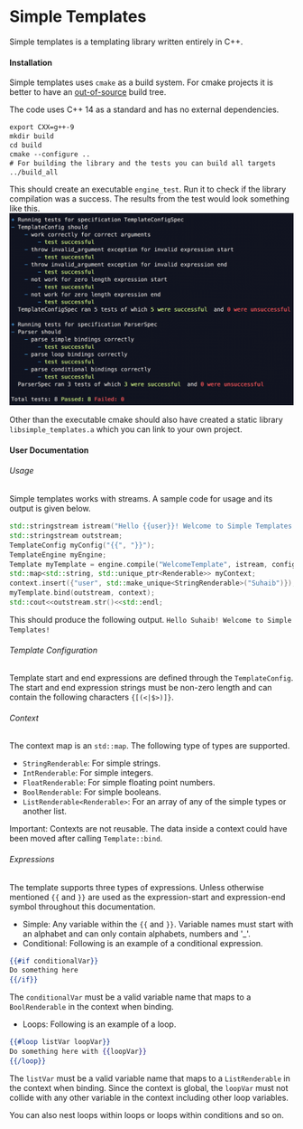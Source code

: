 # Simple Templates
Simple templates is a templating library written entirely in C++.

#### Installation
Simple templates uses `cmake` as a build system. For cmake projects
it is better to have an [out-of-source](https://gitlab.kitware.com/cmake/community/wikis/FAQ#what-is-an-out-of-source-build) 
build tree.

The code uses C++ 14 as a standard and has no external dependencies.

```shell script
export CXX=g++-9
mkdir build
cd build
cmake --configure ..
# For building the library and the tests you can build all targets
../build_all
```

This should create an executable `engine_test`. Run it to check if the library compilation
was a success. The results from the test would look something like this.
![Alt text](docs/tests.png)

Other than the executable cmake should also have created
a static library `libsimple_templates.a` which you can link to your own project.

#### User Documentation
###### Usage
Simple templates works with streams. A sample code for usage and its output
is given below.
```c++
std::stringstream istream("Hello {{user}}! Welcome to Simple Templates!");
std::stringstream outstream;
TemplateConfig myConfig("{{", "}}");
TemplateEngine myEngine;
Template myTemplate = engine.compile("WelcomeTemplate", istream, config);
std::map<std::string, std::unique_ptr<Renderable>> myContext;
context.insert({"user", std::make_unique<StringRenderable>("Suhaib")});
myTemplate.bind(outstream, context);
std::cout<<outstream.str()<<std::endl;
```

This should produce the following output.
```Hello Suhaib! Welcome to Simple Templates!```

###### Template Configuration
Template start and end expressions are defined through the `TemplateConfig`.
The start and end expression strings must be non-zero length and can contain
the following characters `{[(<|$>)]}`.

###### Context
The context map is an `std::map`. The following type of
types are supported.
* `StringRenderable`: For simple strings.
* `IntRenderable`: For simple integers.
* `FloatRenderable`: For simple floating point numbers.
* `BoolRenderable`: For simple booleans.
* `ListRenderable<Renderable>`: For an array of any of the simple types or
 another list.
 
 Important: Contexts are not reusable. The data inside a context could have been moved
 after calling `Template::bind`.
 
###### Expressions
The template supports three types of expressions. Unless otherwise mentioned
`{{` and `}}` are used as the expression-start and expression-end symbol throughout
this documentation.
* Simple: Any variable within the `{{` and  `}}`. Variable names must
start with an alphabet and can  only contain alphabets, numbers and '_'.
* Conditional: Following is an example of a conditional expression.
```mustache
{{#if conditionalVar}}
Do something here
{{/if}}
```
The `conditionalVar` must be a valid variable name that maps to a 
`BoolRenderable` in the context when binding.
* Loops: Following is an example of a loop.
```mustache
{{#loop listVar loopVar}}
Do something here with {{loopVar}}
{{/loop}}
```
The `listVar` must be a valid variable name that maps to a
`ListRenderable` in the context when binding. Since the context is global,
the `loopVar` must not collide with any other variable in the context
including other loop variables.

You can also nest loops within loops or loops within conditions and so on.  